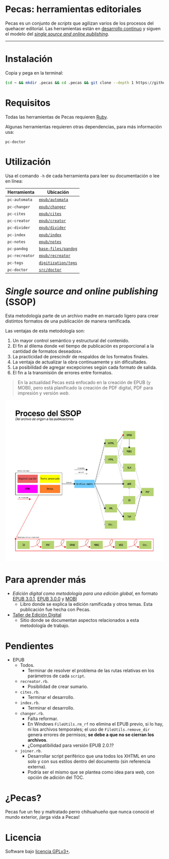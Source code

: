 # Pecas: herramientas editoriales

Pecas es un conjunto de *scripts* que agilizan varios de los procesos 
del quehacer editorial. Las herramientas están en [desarrollo continuo](https://es.wikipedia.org/wiki/Liberaci%C3%B3n_continua)
y siguen el modelo del [*single source and online publishing*](#single-source-and-online-publishing-ssop).

---

# Instalación

Copia y pega en la terminal:

```bash
(cd ~ && mkdir .pecas && cd .pecas && git clone --depth 1 https://github.com/NikaZhenya/pecas.git . && bash install.sh) && source ~/.bash_profile
```

# Requisitos

Todas las herramientas de Pecas requieren [Ruby](https://www.ruby-lang.org/).

Algunas herramientas requieren otras dependencias, para más información usa:

```
pc-doctor
```

# Utilización

Usa el comando `-h` de cada herramienta para leer su documentación o lee en línea:

| Herramienta    | Ubicación                                                                                      |
|----------------|------------------------------------------------------------------------------------------------|
| `pc-automata`  | [`epub/automata`](https://github.com/NikaZhenya/pecas/tree/master/epub/automata)               |
| `pc-changer`   | [`epub/changer`](https://github.com/NikaZhenya/pecas/tree/master/epub/changer)                 |
| `pc-cites`     | [`epub/cites`](https://github.com/NikaZhenya/pecas/tree/master/epub/cites)                     |
| `pc-creator`   | [`epub/creator`](https://github.com/NikaZhenya/pecas/tree/master/epub/creator)                 |
| `pc-divider`   | [`epub/divider`](https://github.com/NikaZhenya/pecas/tree/master/epub/divider)                 |
| `pc-index`     | [`epub/index`](https://github.com/NikaZhenya/pecas/tree/master/epub/index)                     |
| `pc-notes`     | [`epub/notes`](https://github.com/NikaZhenya/pecas/tree/master/epub/notes)                     |
| `pc-pandog`    | [`base-files/pandog`](https://github.com/NikaZhenya/pecas/tree/master/base-files/pandog)       |
| `pc-recreator` | [`epub/recreator`](https://github.com/NikaZhenya/pecas/tree/master/epub/recreator)             |
| `pc-tegs`      | [`digitization/tegs`](https://github.com/NikaZhenya/pecas/tree/master/digitization/tegs)       |
| `pc-doctor`    | [`src/doctor`](https://github.com/NikaZhenya/pecas/tree/master/src/doctor)                     |

# *Single source and online publishing* (SSOP)

Esta metodología parte de un archivo madre en marcado ligero para crear
distintos formatos de una publicación de manera ramificada.

Las ventajas de esta metodología son:

1. Un mayor control semántico y estructural del contenido.
2. El fin al dilema donde «el tiempo de publicación es proporcional a la 
cantidad de formatos deseados».
3. La practicidad de prescindir de respaldos de los formatos finales.
4. La ventaja de actualizar la obra continuamente y sin dificultades.
5. La posibilidad de agregar excepciones según cada formato de salida.
6. El fin a la transmisión de errores entre formatos.

> En la actualidad Pecas está enfocado en la creación de EPUB (y MOBI), 
> pero está planificado la creación de PDF digital, PDF para impresión 
> y versión *web*.

![Flujo de trabajo](flujo-de-trabajo.jpg)

# Para aprender más

* *Edición digital como metodología para una edición global*, en formato [EPUB 3.0.1](https://github.com/NikaZhenya/entradas-eguaras/raw/master/ebooks/edicion_digital_como_metodologia_para_una_edicion_global.epub), [EPUB 3.0.0](https://github.com/NikaZhenya/entradas-eguaras/raw/master/ebooks/edicion_digital_como_metodologia_para_una_edicion_global_3-0-0.epub) y [MOBI](https://github.com/NikaZhenya/entradas-eguaras/raw/master/ebooks/edicion_digital_como_metodologia_para_una_edicion_global.mobi)
    * Libro donde se explica la edición ramificada y otros temas. Esta publicación fue hecha con Pecas.
* [Taller de Edición Digital](http://ted.cliteratu.re/)
    * Sitio donde se documentan aspectos relacionados a esta metodología de trabajo.

# Pendientes

* EPUB
  * Todos.
    * Terminar de resolver el problema de las rutas relativas en los parámetros de cada `script`.
  * `recreator.rb`.
    * Posibilidad de crear sumario.
  * `cites.rb`.
    * Terminar el desarrollo.
  * `index.rb`.
    * Terminar el desarrollo.
  * `changer.rb`.
    * Falta reformar.
    * En Windows `FileUtils.rm_rf` no elimina el EPUB previo, si lo hay, ni los archivos temporales; el uso de `FileUtils.remove_dir` genera errores de permisos; **se debe a que no se cierran los archivos**.
    * ¿Compatibilidad para versión EPUB 2.0.1?
  * `joiner.rb`.
    * Desarrollar script periférico que una todos los XHTML en uno solo y con sus estilos dentro del documento (sin referencia externa).
    * Podría ser el mismo que se plantea como idea para *web*, con opción de adición del TOC.

# ¿Pecas?

Pecas fue un feo y maltratado perro chihuahueño que nunca conoció el mundo exterior, ¡larga vida a Pecas!

# Licencia

Software bajo [licencia GPLv3+](https://gnu.org/licenses/gpl.html).
